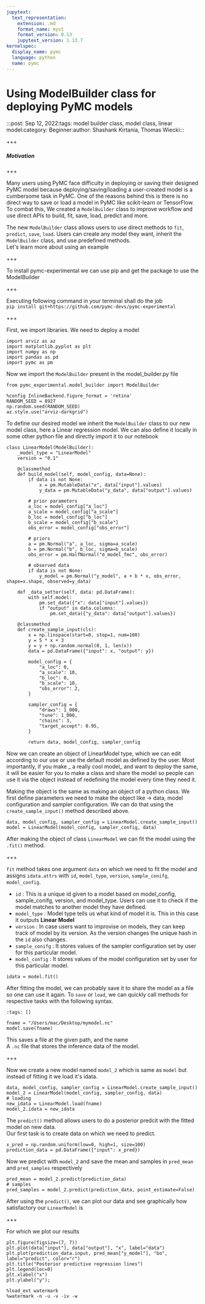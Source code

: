 ```yaml
---
jupytext:
  text_representation:
    extension: .md
    format_name: myst
    format_version: 0.13
    jupytext_version: 1.13.7
kernelspec:
  display_name: pymc
  language: python
  name: pymc
---
```


# Using ModelBuilder class for deploying PyMC models 
:::post: Sep 12, 2022:tags: model builder class, model class, linear model:category: Beginner:author: Shashank Kirtania, Thomas Wiecki:::

+++

##### Motivation

+++

Many users using PyMC face difficulty in deploying or saving their designed PyMC model because deploying/saving/loading a user-created model is a cumbersome task in PyMC. One of the reasons behind this is there is no direct way to save or load a model in PyMC like scikit-learn or TensorFlow. To combat this, We created a `ModelBuilder` class to improve workflow and use direct APIs to build, fit, save, load, predict and more.

The new `ModelBuilder` class allows users to use direct methods to `fit`, `predict`, `save`, `load`. Users can create any model they want, inherit the `ModelBuilder` class, and use predefined methods. <br>
Let's learn more about using an example <br>

+++

To install pymc-experimental we can use pip and get the package to use the ModelBuilder

+++

Executing following command in your terminal shall do the job <br>
`pip install git+https://github.com/pymc-devs/pymc-experimental`

+++

First, we import libraries. We need to deploy a model

```{code-cell} ipython3
import arviz as az
import matplotlib.pyplot as plt
import numpy as np
import pandas as pd
import pymc as pm
```

Now we import the `ModelBuilder` present in the model_builder.py file

```{code-cell} ipython3
from pymc_experimental.model_builder import ModelBuilder
```

```{code-cell} ipython3
%config InlineBackend.figure_format = 'retina'
RANDOM_SEED = 8927
np.random.seed(RANDOM_SEED)
az.style.use("arviz-darkgrid")
```

To define our desired model we inherit the `ModelBuilder` class to our new model class, here a Linear regression model. We can also define it locally in some other python file and directly import it to our notebook

```{code-cell} ipython3
class LinearModel(ModelBuilder):
    _model_type = "LinearModel"
    version = "0.1"

    @classmethod
    def build_model(self, model_config, data=None):
        if data is not None:
            x = pm.MutableData("x", data["input"].values)
            y_data = pm.MutableData("y_data", data["output"].values)

        # prior parameters
        a_loc = model_config["a_loc"]
        a_scale = model_config["a_scale"]
        b_loc = model_config["b_loc"]
        b_scale = model_config["b_scale"]
        obs_error = model_config["obs_error"]

        # priors
        a = pm.Normal("a", a_loc, sigma=a_scale)
        b = pm.Normal("b", b_loc, sigma=b_scale)
        obs_error = pm.HalfNormal("σ_model_fmc", obs_error)

        # observed data
        if data is not None:
            y_model = pm.Normal("y_model", a + b * x, obs_error, shape=x.shape, observed=y_data)

    def _data_setter(self, data: pd.DataFrame):
        with self.model:
            pm.set_data({"x": data["input"].values})
            if "output" in data.columns:
                pm.set_data({"y_data": data["output"].values})

    @classmethod
    def create_sample_input(cls):
        x = np.linspace(start=0, stop=1, num=100)
        y = 5 * x + 3
        y = y + np.random.normal(0, 1, len(x))
        data = pd.DataFrame({"input": x, "output": y})

        model_config = {
            "a_loc": 0,
            "a_scale": 10,
            "b_loc": 0,
            "b_scale": 10,
            "obs_error": 2,
        }

        sampler_config = {
            "draws": 1_000,
            "tune": 1_000,
            "chains": 3,
            "target_accept": 0.95,
        }

        return data, model_config, sampler_config
```

Now we can create an object of LinearModel type, which we can edit according to our use or use the default model as defined by the user.
Most importantly, if you make _ a really cool model_ and want to deploy the same, it will be easier for you to make a class and share the model so people can use it via the object instead of redefining the model every time they need it. <br>

Making the object is the same as making an object of a python class. We first define parameters we need to make the object like -> data, model configuration and sampler configuration. 
We can do that using the `create_sample_input()` method described above.

```{code-cell} ipython3
data, model_config, sampler_config = LinearModel.create_sample_input()
model = LinearModel(model_config, sampler_config, data)
```

After making the object of class `LinearModel` we can fit the model using the `.fit()` method.

+++

`fit` method takes one argument `data` on which we need to fit the model and assigns `idata.attrs` with `id`, `model_type`, `version`, `sample_conifg`, `model_config`. 
* `id` : This is a unique id given to a model based on model_config, sample_conifg, version, and model_type. Users can use it to check if the model matches to another model they have defined.
* `model_type` : Model type tells us what kind of model it is. This in this case it outputs **Linear Model** 
* `version` : In case users want to improvise on models, they can keep track of model by its version. As the version changes the unique hash in the `id` also changes.
* `sample_conifg` : It stores values of the sampler configuration set by user for this particular model.
* `model_config` : It stores values of the model configuration set by user for this particular model.

```{code-cell} ipython3
idata = model.fit()
```

After fitting the model, we can probably save it to share the model as a file so one can use it again.
To `save` or `load`, we can quickly call methods for respective tasks with the following syntax.

```{code-cell} ipython3
:tags: []

fname = "/Users/mac/Desktop/mymodel.nc"
model.save(fname)
```

This saves a file at the given path, and the name <br>
A `.nc` file that stores the inference data of the model.

+++

Now we create a new model named `model_2` which is same as `model` but instead of fitting it we load it's idata.

```{code-cell} ipython3
data, model_config, sampler_config = LinearModel.create_sample_input()
model_2 = LinearModel(model_config, sampler_config, data)
# loading
new_idata = LinearModel.load(fname)
model_2.idata = new_idata
```

The `predict()` method allows users to do a posterior predcit with the fitted model on new data.<br>
Our first task is to create data on which we need to predict.

```{code-cell} ipython3
x_pred = np.random.uniform(low=0, high=1, size=100)
prediction_data = pd.DataFrame({"input": x_pred})
```

Now we predict with `model_2` and save the mean and samples in `pred_mean` and `pred_samples` respectively

```{code-cell} ipython3
pred_mean = model_2.predict(prediction_data)
# samples
pred_samples = model_2.predict(prediction_data, point_estimate=False)
```

After using the `predict()`, we can plot our data and see graphically how satisfactory our `LinearModel` is

+++

For which we plot our results

```{code-cell} ipython3
plt.figure(figsize=(7, 7))
plt.plot(data["input"], data["output"], "x", label="data")
plt.plot(prediction_data.input, pred_mean["y_model"], "bo", label="predict", color="r")
plt.title("Posterior predictive regression lines")
plt.legend(loc=0)
plt.xlabel("x")
plt.ylabel("y");
```

```{code-cell} ipython3
%load_ext watermark
%watermark -n -u -v -iv -w
```

```{code-cell} ipython3

```
